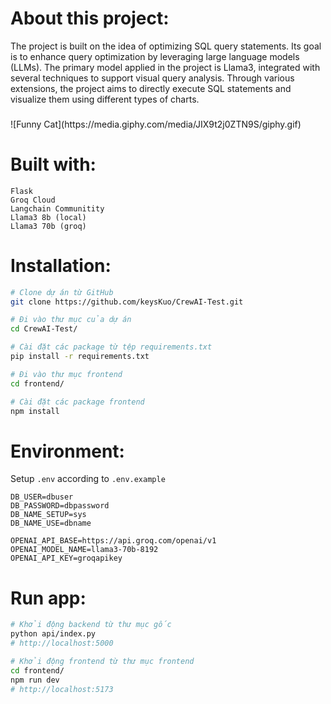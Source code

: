 


# About this project:

The project is built on the idea of optimizing SQL query statements. Its goal is to enhance query optimization by leveraging large language models (LLMs). The primary model applied in the project is Llama3, integrated with several techniques to support visual query analysis. Through various extensions, the project aims to directly execute SQL statements and visualize them using different types of charts.

<h3 align="center">
    
</h3>
    ![Funny Cat](https://media.giphy.com/media/JIX9t2j0ZTN9S/giphy.gif)

# Built with:
    Flask
    Groq Cloud
    Langchain Communitity
    Llama3 8b (local)
    Llama3 70b (groq)

# Installation:

```bash
# Clone dự án từ GitHub
git clone https://github.com/keysKuo/CrewAI-Test.git

# Đi vào thư mục của dự án
cd CrewAI-Test/

# Cài đặt các package từ tệp requirements.txt
pip install -r requirements.txt

# Đi vào thư mục frontend
cd frontend/

# Cài đặt các package frontend
npm install
```

# Environment:
Setup ``.env`` according to ``.env.example`` 

```shell
DB_USER=dbuser
DB_PASSWORD=dbpassword
DB_NAME_SETUP=sys
DB_NAME_USE=dbname

OPENAI_API_BASE=https://api.groq.com/openai/v1
OPENAI_MODEL_NAME=llama3-70b-8192
OPENAI_API_KEY=groqapikey
```

# Run app:

```bash
# Khởi động backend từ thư mục gốc
python api/index.py 
# http://localhost:5000

# Khởi động frontend từ thư mục frontend
cd frontend/
npm run dev 
# http://localhost:5173
```

